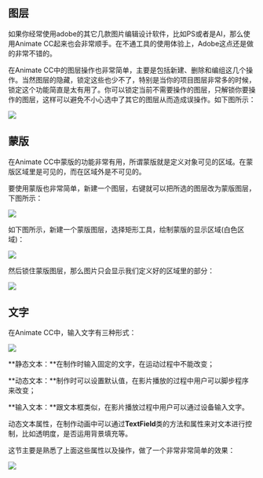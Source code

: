## 图层

如果你经常使用adobe的其它几款图片编辑设计软件，比如PS或者是AI，那么使用Animate CC起来也会非常顺手。在不通工具的使用体验上，Adobe这点还是做的非常不错的。

在Animate CC中的图层操作也非常简单，主要是包括新建、删除和编组这几个操作。当然图层的隐藏，锁定这些也少不了，特别是当你的项目图层非常多的时候，锁定这个功能简直是太有用了。你可以锁定当前不需要操作的图层，只解锁你要操作的图层，这样可以避免不小心选中了其它的图层从而造成误操作。如下图所示：

![](http://ww1.sinaimg.cn/large/0060lm7Tgw1f4qjgpd34uj306t04tjri.jpg)

## 蒙版

在Animate CC中蒙版的功能非常有用，所谓蒙版就是定义对象可见的区域。在蒙版区域里是可见的，而在区域外是不可见的。

要使用蒙版也非常简单，新建一个图层，右键就可以把所选的图层改为蒙版图层，下图所示：

![](http://ww1.sinaimg.cn/large/0060lm7Tgw1f4qjk3mulpj308v07h74v.jpg)

如下图所示，新建一个蒙版图层，选择矩形工具，绘制蒙版的显示区域(白色区域)：

![](http://ww3.sinaimg.cn/large/0060lm7Tgw1f4qjpzu363j30cv0b1dhp.jpg)

然后锁住蒙版图层，那么图片只会显示我们定义好的区域里的部分：

![](http://ww2.sinaimg.cn/large/0060lm7Tgw1f4qjrt7mj3j30gg0cnjsg.jpg)

## 文字

在Animate CC中，输入文字有三种形式：

![](http://ww4.sinaimg.cn/large/0060lm7Tgw1f4qjxd0sbkj307e03mq31.jpg)

**静态文本：**在制作时输入固定的文字，在运动过程中不能改变；

**动态文本：**制作时可以设置默认值，在影片播放的过程中用户可以脚步程序来改变；

**输入文本：**跟文本框类似，在影片播放过程中用户可以通过设备输入文字。

动态文本属性，在制作动画中可以通过**TextField**类的方法和属性来对文本进行控制，比如透明度，是否运用背景填充等。

这节主要是熟悉了上面这些属性以及操作，做了一个非常非常简单的效果：

![](http://ww3.sinaimg.cn/large/0060lm7Tgw1f4qk52oo4tj30dw0dwjrk.jpg)





